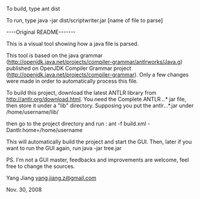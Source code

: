 To build, type
ant dist

To run, type
java -jar dist/scriptwriter.jar [name of file to parse]

----Original README-------

This is a visual tool showing how a java file is parsed. 

This tool is based on the java grammar (http://openjdk.java.net/projects/compiler-grammar/antlrworks/Java.g) published on 
OpenJDK Compiler Grammar project (http://openjdk.java.net/projects/compiler-grammar). Only a few changes were made in order 
to automatically process this file.

To build this project, download the latest ANTLR library from http://antlr.org/download.html. You need the 
Complete ANTLR *.*.* jar file, then store it under a "lib" directory. Supposing you put the antlr.*.*.*.jar under /home/username/lib/

then go to the project directory and run :
    ant -f build.xml -Dantlr.home=/home/username

This will automatically build the project and start the GUI.
Then, later if you want to run the GUI again, run
    java -jar tree.jar
    
PS. I'm not a GUI master, feedbacks and improvements are welcome, feel free to change the sources.

Yang Jiang
yang.jiang.z@gmail.com

Nov. 30, 2008 




